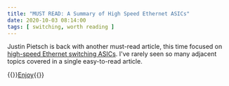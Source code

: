 ```yaml
---
title: "MUST READ: A Summary of High Speed Ethernet ASICs"
date: 2020-10-03 08:14:00
tags: [ switching, worth reading ]
---
```

Justin Pietsch is back with another must-read article, this time focused on [high-speed Ethernet switching ASICs](https://elegantnetwork.github.io/posts/A-Summary-of-Network-ASICs/). I've rarely seen so many adjacent topics covered in a single easy-to-read article.

{{<jump>}}[Enjoy](https://elegantnetwork.github.io/posts/A-Summary-of-Network-ASICs/){{</jump>}}


